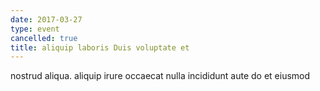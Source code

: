 ```yaml
---
date: 2017-03-27
type: event
cancelled: true
title: aliquip laboris Duis voluptate et
---
```

nostrud aliqua. aliquip irure occaecat nulla incididunt aute do et eiusmod